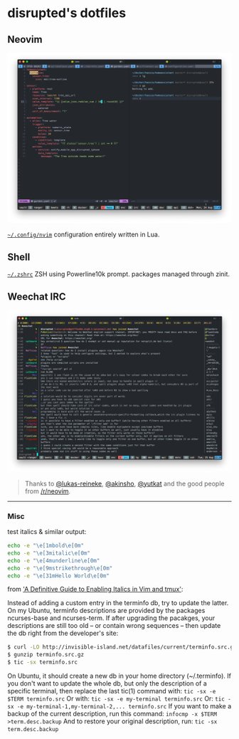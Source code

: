 # disrupted's dotfiles

## Neovim

![nvim in tmux](.config/_screens/nvim.png)

[`~/.config/nvim`](https://github.com/disrupted/dotfiles/tree/master/.config/nvim)
configuration entirely written in Lua.

## Shell

[`~/.zshrc`](https://github.com/disrupted/dotfiles/blob/master/.zshrc)
ZSH using Powerline10k prompt. packages managed through zinit.

## Weechat IRC

![Weechat IRC](.config/_screens/weechat.png)

> Thanks to [@lukas-reineke](https://github.com/lukas-reineke/dotfiles), [@akinsho](https://github.com/akinsho/dotfiles), [@yutkat](https://github.com/yutkat/dotfiles) and the good people from [/r/neovim](https://reddit.com/r/neovim).

---

### Misc

test italics & similar output:

```sh
echo -e "\e[1mbold\e[0m"
echo -e "\e[3mitalic\e[0m"
echo -e "\e[4munderline\e[0m"
echo -e "\e[9mstrikethrough\e[0m"
echo -e "\e[31mHello World\e[0m"
```

from ['A Definitive Guide to Enabling Italics in Vim and tmux'](https://www.reddit.com/r/vim/comments/fr6zfl/a_definitive_guide_to_enabling_italics_in_vim_and/):

Instead of adding a custom entry in the terminfo db, try to update the latter. On my Ubuntu, terminfo descriptions are provided by the packages ncurses-base and ncurses-term. If after upgrading the pacakges, your descriptions are still too old – or contain wrong sequences – then update the db right from the developer's site:

```sh
$ curl -LO http://invisible-island.net/datafiles/current/terminfo.src.gz
$ gunzip terminfo.src.gz
$ tic -sx terminfo.src
```

On Ubuntu, it should create a new db in your home directory (~/.terminfo). If you don't want to update the whole db, but only the description of a specific terminal, then replace the last tic(1) command with:
`tic -sx -e $TERM terminfo.src`
Or with:
`tic -sx -e my-terminal terminfo.src`
Or:
`tic -sx -e my-terminal-1,my-terminal-2,... terminfo.src`
If you want to make a backup of the current description, run this command:
`infocmp -x $TERM >term.desc.backup`
And to restore your original description, run:
`tic -sx term.desc.backup`

